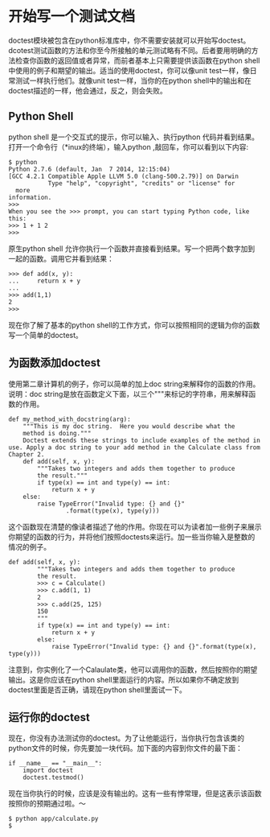 # 开始写一个测试文档

doctest模块被包含在python标准库中，你不需要安装就可以开始写doctest。dcotest测试函数的方法和你至今所接触的单元测试略有不同。后者要用明确的方法检查你函数的返回值或者异常，而前者基本上只需要提供该函数在python shell中使用的例子和期望的输出。适当的使用doctest，你可以像unit test一样，像日常测试一样执行他们。就像unit test一样，当你的在python shell中的输出和在doctest描述的一样，他会通过，反之，则会失败。

## Python Shell

python shell 是一个交互式的提示，你可以输入、执行python 代码并看到结果。打开一个命令行（*inux的终端），输入python ,敲回车，你可以看到以下内容:
```
$ python
Python 2.7.6 (default, Jan  7 2014, 12:15:04)
[GCC 4.2.1 Compatible Apple LLVM 5.0 (clang-500.2.79)] on Darwin
           Type "help", "copyright", "credits" or "license" for
  more
information.
>>>
When you see the >>> prompt, you can start typing Python code, like this:
>>> 1 + 1 2
>>>
```
原生python shell 允许你执行一个函数并直接看到结果。写一个把两个数字加到一起的函数。调用它并看到结果：
```
>>> def add(x, y):
...     return x + y
...
>>> add(1,1)
2
>>>

```
现在你了解了基本的python shell的工作方式，你可以按照相同的逻辑为你的函数写一个简单的doctest。

## 为函数添加doctest

使用第二章计算机的例子，你可以简单的加上doc string来解释你的函数的作用。说明：doc string是放在函数定义下面，以三个"""来标记的字符串，用来解释函数的作用。

```
def my_method_with_docstring(arg):
    """This is my doc string.  Here you would describe what the
    method is doing."""
    Doctest extends these strings to include examples of the method in use. Apply a doc string to your add method in the Calculate class from Chapter 2.
    def add(self, x, y):
        """Takes two integers and adds them together to produce
        the result."""
        if type(x) == int and type(y) == int:
            return x + y
    else:
        raise TypeError("Invalid type: {} and {}"
                .format(type(x), type(y)))
```

这个函数现在清楚的像读者描述了他的作用。你现在可以为读者加一些例子来展示你期望的函数的行为，并将他们按照doctests来运行。加一些当你输入是整数的情况的例子。
```
def add(self, x, y):
        """Takes two integers and adds them together to produce
        the result.
        >>> c = Calculate()
        >>> c.add(1, 1)
        2
        >>> c.add(25, 125)
        150
        """
        if type(x) == int and type(y) == int:
            return x + y
        else:
            raise TypeError("Invalid type: {} and {}".format(type(x), type(y)))
```

注意到，你实例化了一个Calaulate类，他可以调用你的函数，然后按照你的期望输出。这是你应该在python shell里面运行的内容。所以如果你不确定放到doctest里面是否正确，请现在python shell里面试一下。

## 运行你的doctest

现在，你没有办法测试你的doctest。为了让他能运行，当你执行包含该类的python文件的时候，你先要加一块代码。加下面的内容到你文件的最下面：
```
if __name__ == "__main__":
    import doctest
    doctest.testmod()
```

现在当你执行的时候，应该是没有输出的。这有一些有悖常理，但是这表示该函数按照你的预期通过啦。～

```
$ python app/calculate.py
$

```













